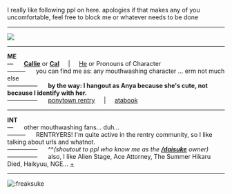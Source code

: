 I really like following ppl on here. apologies if that makes any of you uncomfortable, feel free to block me or whatever needs to be done
***
![](https://i.postimg.cc/N0WzDmr7/mouthwashing.gif)
***
**ME**</br>
— ⠀⠀<ins>**Callie**</ins> or <ins>**Cal**</ins>⠀⠀|⠀⠀<ins>He</ins> or Pronouns of Character</br>
——— ⠀⠀you can find me as: any mouthwashing character … erm not much else</br>
————— ⠀⠀**by the way: I hangout as Anya because she's cute, not because I identify with her.**</br>
————— ⠀⠀[ponytown rentry](https://rentry.co/met)⠀⠀|⠀⠀[atabook](https://freaksuke.atabook.org)</br>
***
**INT**</br>
— ⠀⠀other mouthwashing fans... duh… </br>
——— ⠀⠀RENTRYERS! I'm quite active in the rentry community, so I like talking about urls and whatnot.</br>
————— ⠀⠀^^*(shoutout to ppl who know me as the [**/daisuke**](https://rentry.co/daisuke) owner)*</br>
————— ⠀⠀also, I like Alien Stage, Ace Attorney, The Summer Hikaru Died, Haikyuu, NGE… [+](stuff)</br>
***
![:freaksuke](https://count.chiya.dev/get/@:freaksuke)
